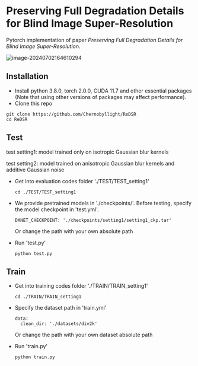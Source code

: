 # Preserving Full Degradation Details for Blind Image Super-Resolution

Pytorch implementation of paper *Preserving Full Degradation Details for Blind Image Super-Resolution*.

![image-20240702164610294](C:\Users\KevinLin\AppData\Roaming\Typora\typora-user-images\image-20240702164610294.png)



## Installation

- Install python 3.8.0, torch 2.0.0, CUDA 11.7 and other essential packages (Note that using other versions of packages may affect performance).
- Clone this repo

```
git clone https://github.com/Chernobyllight/ReDSR
cd ReDSR
```



## Test

test setting1: model trained only on isotropic Gaussian blur kernels

test setting2: model trained on anisotropic Gaussian blur kernels and additive Gaussian noise

- Get into evaluation codes folder './TEST/TEST_setting1'

  ```
  cd ./TEST/TEST_setting1
  ```

- We provide pretrained models in './checkpoints/'. Before testing, specify the model checkpoint in 'test.yml'.

  ```
  DANET_CHECKPOINT: './checkpoints/setting1/setting1_ckp.tar'
  ```

   Or change the path with your own absolute path

- Run 'test.py'

  ```
  python test.py
  ```

## Train

- Get into training codes folder './TRAIN/TRAIN_setting1'

  ```
  cd ./TRAIN/TRAIN_setting1
  ```

- Specify the dataset path in 'train.yml'

  ```
  data:
  	clean_dir: './datasets/div2k'
  ```

  Or change the path with your own dataset absolute path

- Run 'train.py'

  ```
  python train.py
  ```

  